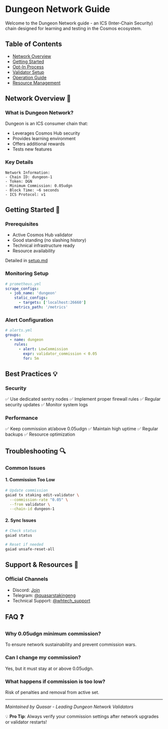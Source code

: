# Dungeon Network Guide

Welcome to the Dungeon Network guide - an ICS (Inter-Chain Security) chain designed for learning and testing in the Cosmos ecosystem.

## Table of Contents
- [Network Overview](#network-overview)
- [Getting Started](#getting-started)
- [Opt-In Process](#opt-in-process)
- [Validator Setup](#validator-setup)
- [Operation Guide](#operation-guide)
- [Resource Management](#resource-management)

## Network Overview 🌟

### What is Dungeon Network?
Dungeon is an ICS consumer chain that:
- Leverages Cosmos Hub security
- Provides learning environment
- Offers additional rewards
- Tests new features

### Key Details
```
Network Information:
- Chain ID: dungeon-1
- Token: DGN
- Minimum Commission: 0.05udgn
- Block Time: ~6 seconds
- ICS Protocol: v1
```

## Getting Started 🚀

### Prerequisites
- Active Cosmos Hub validator
- Good standing (no slashing history)
- Technical infrastructure ready
- Resource availability

Detailed in [setup.md](./setup.md)
 
### Monitoring Setup
```yaml
# prometheus.yml
scrape_configs:
  - job_name: 'dungeon'
    static_configs:
      - targets: ['localhost:26660']
    metrics_path: '/metrics'
```

### Alert Configuration
```yaml
# alerts.yml
groups:
  - name: dungeon
    rules:
      - alert: LowCommission
        expr: validator_commission < 0.05
        for: 5m
```

## Best Practices 💡

### Security
✅ Use dedicated sentry nodes
✅ Implement proper firewall rules
✅ Regular security updates
✅ Monitor system logs

### Performance
✅ Keep commission at/above 0.05udgn
✅ Maintain high uptime
✅ Regular backups
✅ Resource optimization

## Troubleshooting 🔍

### Common Issues

#### 1. Commission Too Low
```bash
# Update commission
gaiad tx staking edit-validator \
  --commission-rate "0.05" \
  --from validator \
  --chain-id dungeon-1
```

#### 2. Sync Issues
```bash
# Check status
gaiad status

# Reset if needed
gaiad unsafe-reset-all
```

## Support & Resources 🤝

### Official Channels
- Discord: [Join](https://discord.gg/tZW4xf3c2D)
- Telegram: [@quasarstakingeng](https://t.me/quasarstakingeng)
- Technical Support: [@whtech_support](https://t.me/whtech_support)

## FAQ ❓

### Why 0.05udgn minimum commission?
To ensure network sustainability and prevent commission wars.

### Can I change my commission?
Yes, but it must stay at or above 0.05udgn.

### What happens if commission is too low?
Risk of penalties and removal from active set.

---

*Maintained by Quasar - Leading Dungeon Network Validators*

💡 **Pro Tip**: Always verify your commission settings after network upgrades or validator restarts!